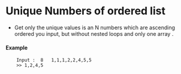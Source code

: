 # Unique Numbers of ordered list

- Get only the unique values is an N numbers which are ascending ordered you input, but without nested loops and only one array .
#### Example
```
    Input :  8   1,1,1,2,2,4,5,5
    >> 1,2,4,5
```
